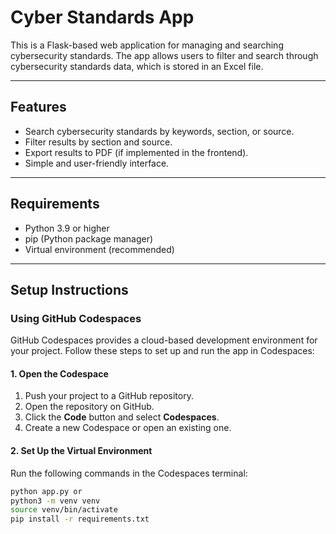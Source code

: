 
# Cyber Standards App

This is a Flask-based web application for managing and searching cybersecurity standards. The app allows users to filter and search through cybersecurity standards data, which is stored in an Excel file.

---

## **Features**
- Search cybersecurity standards by keywords, section, or source.
- Filter results by section and source.
- Export results to PDF (if implemented in the frontend).
- Simple and user-friendly interface.

---

## **Requirements**
- Python 3.9 or higher
- pip (Python package manager)
- Virtual environment (recommended)

---

## **Setup Instructions**

### **Using GitHub Codespaces**

GitHub Codespaces provides a cloud-based development environment for your project. Follow these steps to set up and run the app in Codespaces:

#### **1. Open the Codespace**
1. Push your project to a GitHub repository.
2. Open the repository on GitHub.
3. Click the **Code** button and select **Codespaces**.
4. Create a new Codespace or open an existing one.

#### **2. Set Up the Virtual Environment**
Run the following commands in the Codespaces terminal:
```bash
python app.py or
python3 -m venv venv
source venv/bin/activate
pip install -r requirements.txt


